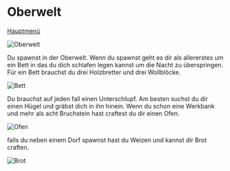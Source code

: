 # Oberwelt

[Hauptmenü](README.md)

![Oberwelt](https://vignette.wikia.nocookie.net/galaxy-space-german/images/6/65/3._Erde.png/revision/latest?cb=20171105232615&path-prefix=de)

Du spawnst in der Oberwelt. Wenn du spawnst geht es dir als allererstes um ein Bett in das du dich schlafen legen kannst um die Nacht zu überspringen. Für ein Bett brauchst du drei Holzbretter und drei Wollblöcke.

![Bett](https://www.minecraftcrafting.info/imgs/craft_bed.png)

Du brauchst auf jeden fall einen Unterschlupf. Am besten suchst du dir einen Hügel und gräbst dich in ihn hinein. Wenn du schon eine Werkbank und mehr als acht Bruchstein hast craftest du dir einen Ofen.

![Ofen](https://www.minecraftcrafting.info/imgs/craft_furnace.png)

falls du neben einem Dorf spawnst hast du Weizen und kannst dir Brot craften.

![Brot](https://www.minecraftcrafting.info/imgs/craft_bread.png)
